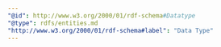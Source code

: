 ```yaml
---
"@id": http://www.w3.org/2000/01/rdf-schema#Datatype
"@type": rdfs/entities.md
"http://www.w3.org/2000/01/rdf-schema#label": "Data Type"
---
```

